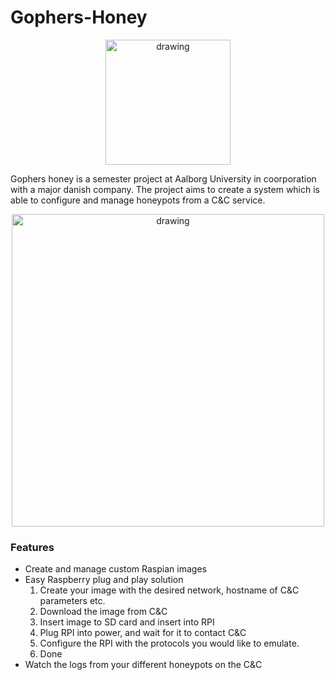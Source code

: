 # Gophers-Honey
<p align="center">
  <img src="https://imgur.com/6VhcFV4.png" alt="drawing" style="width:200px;"/>
</p>
Gophers honey is a semester project at Aalborg University in coorporation with a major danish company.
The project aims to create a system which is able to configure and manage honeypots from a C&C service.
<p align="center">
  <img src="https://imgur.com/lfo149G.png" alt="drawing" style="width:500px;"/>
</p>

### Features
* Create and manage custom Raspian images
* Easy Raspberry plug and play solution
  1. Create your image with the desired network, hostname of C&C parameters etc.
  2. Download the image from C&C
  3. Insert image to SD card and insert into RPI
  4. Plug RPI into power, and wait for it to contact C&C
  5. Configure the RPI with the protocols you would like to emulate.
  6. Done
* Watch the logs from your different honeypots on the C&C